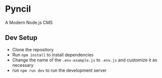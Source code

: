 # Pyncil
A Modern Node.js CMS

## Dev Setup
- Clone the repository
- Run `npm install` to install dependencies
- Change the name of the `.env-example.js` to `.env.js` and customize it as necessary
- run `npm run dev` to run the development server
